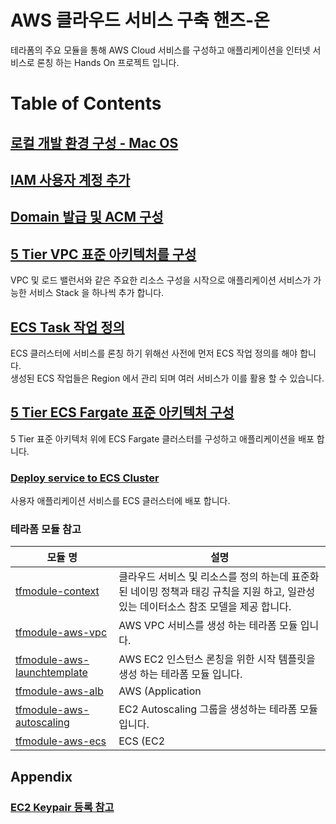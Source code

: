 # AWS 클라우드 서비스 구축 핸즈-온 
테라폼의 주요 모듈을 통해 AWS Cloud 서비스를 구성하고 애플리케이션을 인터넷 서비스로 론칭 하는 Hands On 프로젝트 입니다.

# Table of Contents

## [로컬 개발 환경 구성 - Mac OS](./docs/setup-macos.md)

## [IAM 사용자 계정 추가](./docs/aws-iam.md)

## [Domain 발급 및 ACM 구성](./docs/aws-acm.md)

## [5 Tier VPC 표준 아키텍처를 구성](./waf-templates/5-tier-vpc-waf/guide-5tier-vpc-waf.md)
VPC 및 로드 밸런서와 같은 주요한 리소스 구성을 시작으로 애플리케이션 서비스가 가능한 서비스 Stack 을 하나씩 추가 합니다. 

## [ECS Task 작업 정의](waf-templates/ecs-tasks/ecs-tasks.md)
ECS 클러스터에 서비스를 론칭 하기 위해선 사전에 먼저 ECS 작업 정의를 해야 합니다.    
생성된 ECS 작업들은 Region 에서 관리 되며 여러 서비스가 이를 활용 할 수 있습니다.  

## [5 Tier ECS Fargate 표준 아키텍처 구성](./waf-templates/5-tier-ecs-fargate/guide-5-tier-ecs-fargate.md)
5 Tier 표준 아키텍처 위에 ECS Fargate 클러스터를 구성하고 애플리케이션을 배포 합니다.  

### [Deploy service to ECS Cluster](waf-templates/5-tier-ecs-fargate/deploy-service-to-ecs.md)
사용자 애플리케이션 서비스를 ECS 클러스터에 배포 합니다.  


### 테라폼 모듈 참고

| 모듈 명 |    설명    |
| ------              | --------- |
| [tfmodule-context](./docs/tfmodule-context.md)  |	클라우드 서비스 및 리소스를 정의 하는데 표준화된 네이밍 정책과 태깅 규칙을 지원 하고, 일관성있는 데이터소스 참조 모델을 제공 합니다. |
| [tfmodule-aws-vpc](./docs/tfmodule-aws-vpc.md)  |	AWS VPC 서비스를 생성 하는 테라폼 모듈 입니다. |
| [tfmodule-aws-launchtemplate](./docs/tfmodule-aws-launchtemplate.md)  |	AWS EC2 인스턴스 론칭을 위한 시작 템플릿을 생성 하는 테라폼 모듈 입니다. |
| [tfmodule-aws-alb](./docs/tfmodule-aws-alb.md)  |	AWS (Application | Network) Load Balancer 를 생성 하는 테라폼 모듈 입니다. |
| [tfmodule-aws-autoscaling](./docs/tfmodule-aws-autoscaling.md)  |	EC2 Autoscaling 그룹을 생성하는 테라폼 모듈 입니다. |
| [tfmodule-aws-ecs](./docs/tfmodule-aws-ecs.md)  |	ECS (EC2 | Fargate) 클러스터 서비스를 생성하는 테라폼 모듈 입니다. |


## Appendix

### [EC2 Keypair 등록 참고](./docs/aws-keypair.md)

